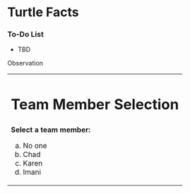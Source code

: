 # Turtle Facts

<div class="aside">
<h3>To-Do List</h3>
<ul>
  <li>TBD</li>
</ul>
</div>

Observation

<table style="border:none !important">

<tr><th style="border:none !important"><h1>Team Member Selection</h1></th></tr>
<tr><td>
<strong>Select a team member: </strong>
<ol type="a">
<li>No one</li>
<li>Chad</li>
<li>Karen</li>
<li>Imani</li>

</ol>
</td></tr>

</table>